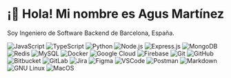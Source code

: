 <!--
**agusmp97/agusmp97** is a ✨ _special_ ✨ repository because its `README.md` (this file) appears on your GitHub profile.

Here are some ideas to get you started:

- 🔭 I’m currently working on ...
- 🌱 I’m currently learning ...
- 👯 I’m looking to collaborate on ...
- 🤔 I’m looking for help with ...
- 💬 Ask me about ...
- 📫 How to reach me: ...
- 😄 Pronouns: ...
- ⚡ Fun fact: ...
-->

# ¡👋 Hola! Mi nombre es Agus Martínez

Soy Ingeniero de Software Backend de Barcelona, España.

![JavaScript](https://img.shields.io/badge/-JavaScript-F7DF1E?logo=JavaScript&logoColor=black&style=flat) ![TypeScript](https://img.shields.io/badge/TypeScript-3178C6?logo=TypeScript&logoColor=white&style=flat) ![Python](https://img.shields.io/badge/Python-3776AB?logo=Python&logoColor=white&style=flat) ![Node.js](https://img.shields.io/badge/-Node.js-5FA04E?logo=node.js&logoColor=white&style=flat) ![Express.js](https://img.shields.io/badge/-Express.js-000000?logo=express&logoColor=white&style=flat) ![MongoDB](https://img.shields.io/badge/MongoDB-47A248?logo=MongoDB&logoColor=white&style=flat) ![Redis](https://img.shields.io/badge/Redis-FF4438?logo=Redis&logoColor=white&style=flat) ![MySQL](https://img.shields.io/badge/MySQL-4479A1?logo=MySQL&logoColor=white&style=flat) ![Docker](https://img.shields.io/badge/Docker-2496ED?logo=Docker&logoColor=white&style=flat) ![Google Cloud](https://img.shields.io/badge/-Google%20Cloud-4285F4?logo=googlecloud&logoColor=white&style=flat) ![Firebase](https://img.shields.io/badge/-Firebase-FFCA28?logo=firebase&logoColor=black&style=flat) ![Git](https://img.shields.io/badge/Git-F05032?logo=Git&logoColor=white&style=flat) ![GitHub](https://img.shields.io/badge/GitHub-181717?logo=GitHub&logoColor=white&style=flat) ![Bitbucket](https://img.shields.io/badge/-Bitbucket-0052CC?logo=bitbucket&logoColor=white&style=flat) ![GitLab](https://img.shields.io/badge/GitLab-FC6D26?logo=GitLab&logoColor=white&style=flat) ![Jira](https://img.shields.io/badge/-Jira-0052CC?logo=jira&logoColor=white&style=flat) ![Figma](https://img.shields.io/badge/Figma-F24E1E?logo=Figma&logoColor=white&style=flat) ![VSCode](https://img.shields.io/badge/VSCode-007ACC?logo=Visual-Studio-Code&logoColor=white&style=flat) ![Postman](https://img.shields.io/badge/Postman-FF6C37?logo=Postman&logoColor=white&style=flat) ![Markdown](https://img.shields.io/badge/Markdown-000000?logo=Markdown&logoColor=white&style=flat) ![GNU Linux](https://img.shields.io/badge/GNU%20Linux-FCC624?logo=Linux&logoColor=black&style=flat) ![MacOS](https://img.shields.io/badge/MacOS-000000?logo=Apple&logoColor=white&style=flat)
